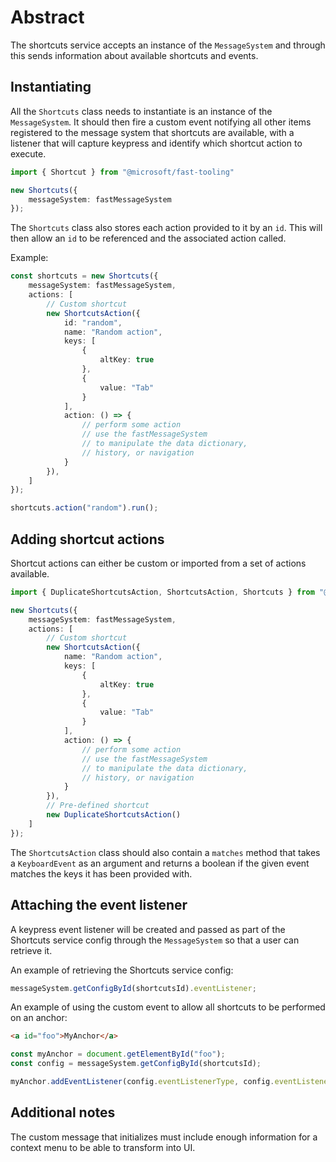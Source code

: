 # Abstract

The shortcuts service accepts an instance of the `MessageSystem` and through this sends information about available shortcuts and events.

## Instantiating

All the `Shortcuts` class needs to instantiate is an instance of the `MessageSystem`. It should then fire a custom event notifying all other items registered to the message system that shortcuts are available, with a listener that will capture keypress and identify which shortcut action to execute.

```typescript
import { Shortcut } from "@microsoft/fast-tooling"

new Shortcuts({
    messageSystem: fastMessageSystem
});
```

The `Shortcuts` class also stores each action provided to it by an `id`. This will then allow an `id` to be referenced and the associated action called.

Example:
```typescript
const shortcuts = new Shortcuts({
    messageSystem: fastMessageSystem,
    actions: [
        // Custom shortcut
        new ShortcutsAction({
            id: "random",
            name: "Random action",
            keys: [
                {
                    altKey: true
                },
                {
                    value: "Tab"
                }
            ],
            action: () => {
                // perform some action
                // use the fastMessageSystem
                // to manipulate the data dictionary,
                // history, or navigation
            }
        }),
    ]
});

shortcuts.action("random").run();
```

## Adding shortcut actions

Shortcut actions can either be custom or imported from a set of actions available.

```typescript
import { DuplicateShortcutsAction, ShortcutsAction, Shortcuts } from "@microsoft/fast-tooling"

new Shortcuts({
    messageSystem: fastMessageSystem,
    actions: [
        // Custom shortcut
        new ShortcutsAction({
            name: "Random action",
            keys: [
                {
                    altKey: true
                },
                {
                    value: "Tab"
                }
            ],
            action: () => {
                // perform some action
                // use the fastMessageSystem
                // to manipulate the data dictionary,
                // history, or navigation
            }
        }),
        // Pre-defined shortcut
        new DuplicateShortcutsAction()
    ]
});
```

The `ShortcutsAction` class should also contain a `matches` method that takes a `KeyboardEvent` as an argument and returns a boolean if the given event matches the keys it has been provided with.

## Attaching the event listener

A keypress event listener will be created and passed as part of the Shortcuts service config through the `MessageSystem` so that a user can retrieve it.

An example of retrieving the Shortcuts service config:

```typescript
messageSystem.getConfigById(shortcutsId).eventListener;
```

An example of using the custom event to allow all shortcuts to be performed on an anchor:

```html
<a id="foo">MyAnchor</a>
```

```ts
const myAnchor = document.getElementById("foo");
const config = messageSystem.getConfigById(shortcutsId);

myAnchor.addEventListener(config.eventListenerType, config.eventListener);
```

## Additional notes

The custom message that initializes must include enough information for a context menu to be able to transform into UI.
